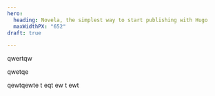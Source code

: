 ```yaml
---
hero:
  heading: Novela, the simplest way to start publishing with Hugo
  maxWidthPX: "652"
draft: true

---
```

qwertqw


qwetqe

qewtqewte
t
eqt
ew
t
ewt